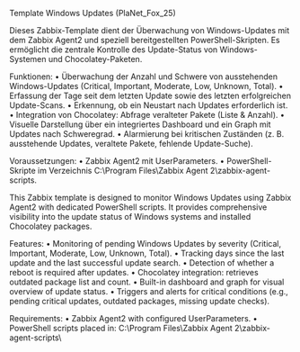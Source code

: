 Template Windows Updates (PlaNet_Fox_25)

Dieses Zabbix-Template dient der Überwachung von Windows-Updates mit dem Zabbix Agent2 und speziell bereitgestellten PowerShell-Skripten. Es ermöglicht die zentrale Kontrolle des Update-Status von Windows-Systemen und Chocolatey-Paketen.

Funktionen:
	•	Überwachung der Anzahl und Schwere von ausstehenden Windows-Updates (Critical, Important, Moderate, Low, Unknown, Total).
	•	Erfassung der Tage seit dem letzten Update sowie des letzten erfolgreichen Update-Scans.
	•	Erkennung, ob ein Neustart nach Updates erforderlich ist.
	•	Integration von Chocolatey: Abfrage veralteter Pakete (Liste & Anzahl).
	•	Visuelle Darstellung über ein integriertes Dashboard und ein Graph mit Updates nach Schweregrad.
	•	Alarmierung bei kritischen Zuständen (z. B. ausstehende Updates, veraltete Pakete, fehlende Update-Suche).

Voraussetzungen:
	•	Zabbix Agent2 mit UserParameters.
	•	PowerShell-Skripte im Verzeichnis
C:\Program Files\Zabbix Agent 2\zabbix-agent-scripts\.


This Zabbix template is designed to monitor Windows Updates using Zabbix Agent2 with dedicated PowerShell scripts. It provides comprehensive visibility into the update status of Windows systems and installed Chocolatey packages.

Features:
	•	Monitoring of pending Windows Updates by severity (Critical, Important, Moderate, Low, Unknown, Total).
	•	Tracking days since the last update and the last successful update search.
	•	Detection of whether a reboot is required after updates.
	•	Chocolatey integration: retrieves outdated package list and count.
	•	Built-in dashboard and graph for visual overview of update status.
	•	Triggers and alerts for critical conditions (e.g., pending critical updates, outdated packages, missing update checks).

Requirements:
	•	Zabbix Agent2 with configured UserParameters.
	•	PowerShell scripts placed in:
C:\Program Files\Zabbix Agent 2\zabbix-agent-scripts\
